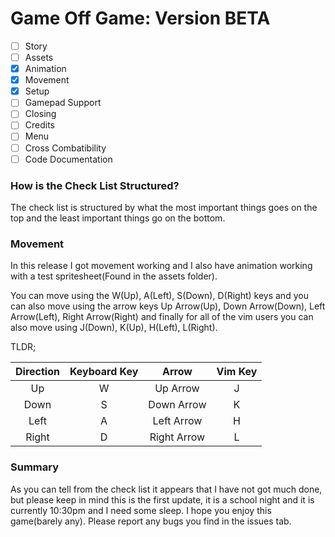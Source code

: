 # Game Off Game: Version BETA

* [ ] Story
* [ ] Assets
* [X] Animation
* [X] Movement
* [X] Setup
* [ ] Gamepad Support
* [ ] Closing
* [ ] Credits
* [ ] Menu
* [ ] Cross Combatibility
* [ ] Code Documentation

### How is the Check List Structured?

The check list is structured by what the most important things goes on the top and the least important things go on the bottom.

### Movement

In this release I got movement working and I also have animation working with a test spritesheet(Found in the assets folder).

You can move using the W(Up), A(Left), S(Down), D(Right) keys and you can also move using the arrow keys Up Arrow(Up), Down Arrow(Down), Left Arrow(Left), Right Arrow(Right) and finally for all of the vim users you can also move using J(Down), K(Up), H(Left), L(Right).

TLDR;


| Direction | Keyboard Key |    Arrow    | Vim Key |
| :---------: | :------------: | :-----------: | :-------: |
|    Up    |      W      |  Up Arrow  |    J    |
|   Down   |      S      | Down Arrow |    K    |
|   Left   |      A      | Left Arrow |    H    |
|   Right   |      D      | Right Arrow |    L    |

### Summary

As you can tell from the check list it appears that I have not got much done, but please keep in mind this is the first update, it is a school night and it is currently 10:30pm and I need some sleep. I hope you enjoy this game(barely any). Please report any bugs you find in the issues tab.
